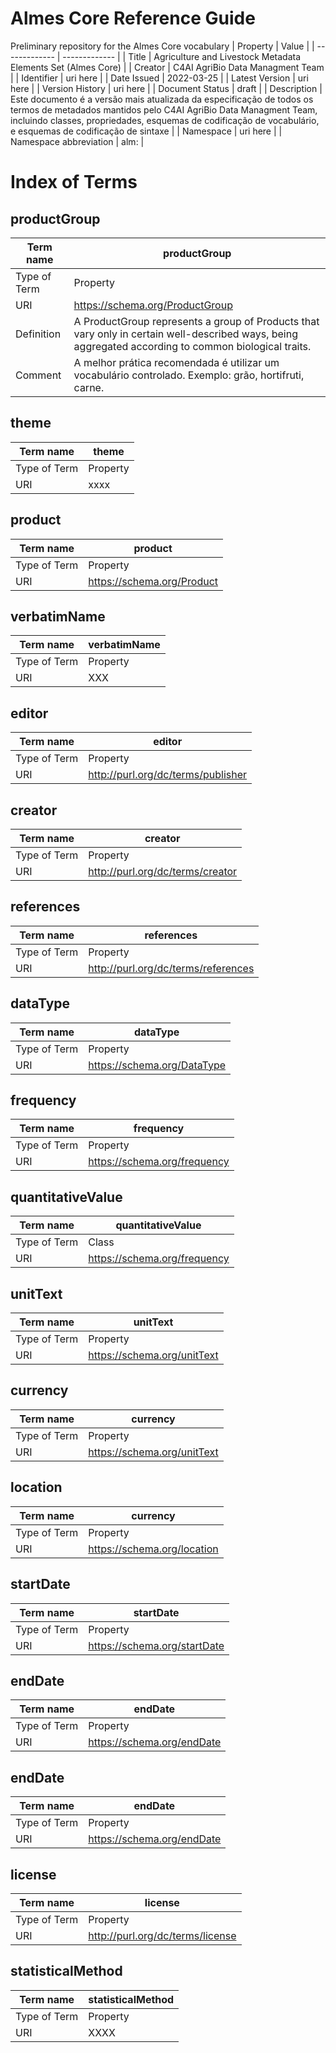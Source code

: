 # Almes Core Reference Guide
Preliminary repository for the Almes Core vocabulary
| Property | Value |
| ------------- | ------------- |
| Title  | Agriculture and Livestock Metadata Elements Set (Almes Core)  |
| Creator  | C4AI AgriBio Data Managment Team  |
| Identifier  | uri here  |
| Date Issued | 2022-03-25 |
| Latest Version | uri here |
| Version History | uri here |
| Document Status | draft |
| Description | Este documento é a versão mais atualizada da especificação de todos os termos de metadados mantidos pelo C4AI AgriBio Data Managment Team, incluindo classes, propriedades, esquemas de codificação de vocabulário, e esquemas de codificação de sintaxe |
| Namespace | uri here |
| Namespace abbreviation | alm: |

# Index of Terms

## productGroup

| Term name | productGroup |
| ------------- | ------------- |
| Type of Term  | Property  |
| URI  | https://schema.org/ProductGroup  |
| Definition  | A ProductGroup represents a group of Products that vary only in certain well-described ways, being aggregated according to common biological traits.  |
| Comment | A melhor prática recomendada é utilizar um vocabulário controlado. Exemplo: grão, hortifruti, carne. |

## theme
| Term name | theme |
| ------------- | ------------- |
| Type of Term  | Property  |
| URI  | xxxx  |

## product
| Term name | product |
| ------------- | ------------- |
| Type of Term  | Property  |
| URI  | https://schema.org/Product  |

## verbatimName
| Term name | verbatimName |
| ------------- | ------------- |
| Type of Term  | Property  |
| URI  | XXX  |

## editor
| Term name | editor |
| ------------- | ------------- |
| Type of Term  | Property  |
| URI  | http://purl.org/dc/terms/publisher  |

## creator
| Term name | creator |
| ------------- | ------------- |
| Type of Term  | Property  |
| URI  | http://purl.org/dc/terms/creator  |

## references
| Term name | references |
| ------------- | ------------- |
| Type of Term  | Property  |
| URI  | http://purl.org/dc/terms/references |

## dataType
| Term name | dataType |
| ------------- | ------------- |
| Type of Term  | Property  |
| URI  | https://schema.org/DataType |

## frequency
| Term name | frequency |
| ------------- | ------------- |
| Type of Term  | Property  |
| URI  | https://schema.org/frequency |

## quantitativeValue
| Term name | quantitativeValue |
| ------------- | ------------- |
| Type of Term  | Class  |
| URI  | https://schema.org/frequency |

## unitText
| Term name | unitText |
| ------------- | ------------- |
| Type of Term  | Property  |
| URI  | https://schema.org/unitText |

## currency
| Term name | currency |
| ------------- | ------------- |
| Type of Term  | Property  |
| URI  | https://schema.org/unitText |

## location
| Term name | currency |
| ------------- | ------------- |
| Type of Term  | Property  |
| URI  | https://schema.org/location |

## startDate
| Term name | startDate |
| ------------- | ------------- |
| Type of Term  | Property  |
| URI  | https://schema.org/startDate |

## endDate
| Term name | endDate |
| ------------- | ------------- |
| Type of Term  | Property  |
| URI  | https://schema.org/endDate |

## endDate
| Term name | endDate |
| ------------- | ------------- |
| Type of Term  | Property  |
| URI  | https://schema.org/endDate |

## license
| Term name | license |
| ------------- | ------------- |
| Type of Term  | Property  |
| URI  | http://purl.org/dc/terms/license |

## statisticalMethod
| Term name | statisticalMethod |
| ------------- | ------------- |
| Type of Term  | Property  |
| URI  | XXXX |


